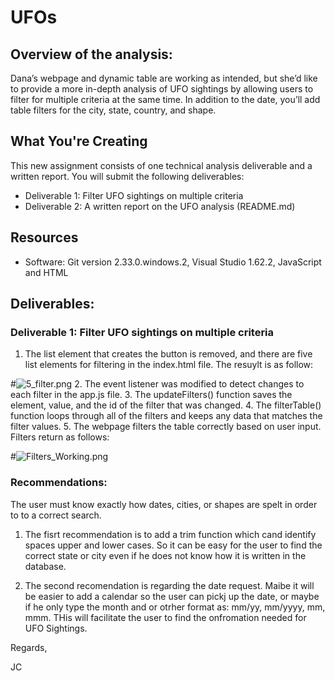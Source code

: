 # UFOs

## Overview of the analysis:
Dana’s webpage and dynamic table are working as intended, but she’d like to provide a more in-depth analysis of UFO sightings by allowing users to filter for multiple criteria at the same time. In addition to the date, you’ll add table filters for the city, state, country, and shape.

## What You're Creating
This new assignment consists of one technical analysis deliverable and a written report. You will submit the following deliverables:
- Deliverable 1: Filter UFO sightings on multiple criteria
- Deliverable 2: A written report on the UFO analysis (README.md)

## Resources
- Software: Git version 2.33.0.windows.2, Visual Studio 1.62.2, JavaScript and HTML

## Deliverables:
### Deliverable 1: Filter UFO sightings on multiple criteria
1. The list element that creates the button is removed, and there are five list elements for filtering in the index.html file. The resuylt is as follow:

#![5_filter.png]()
2. The event listener was modified to detect changes to each filter in the app.js file. 
3. The updateFilters() function saves the element, value, and the id of the filter that was changed.
4. The filterTable() function loops through all of the filters and keeps any data that matches the filter values. 
5. The webpage filters the table correctly based on user input. Filters return as follows:

#![Filters_Working.png]()

### Recommendations: 
The user must know exactly how dates, cities, or shapes are spelt in order to to a correct search.

1. The fisrt recommendation is to add a trim function which cand identify spaces upper and lower cases. So it can be easy for the user to find the correct state or city even if he does not know how it is written in the database.

2. The second recomendation is regarding the date request. Maibe it will be easier to add a calendar so the user can pickj up the date, or maybe if he only type the month and or otrher format as: mm/yy, mm/yyyy, mm, mmm. THis will facilitate the user to find the onfromation needed for UFO Sightings. 

Regards,

JC
